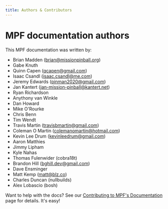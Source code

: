 ```yaml
---
title: Authors & Contributors
---
```


# MPF documentation authors


This MPF documentation was written by:

* Brian Madden (<brian@missionpinball.org>)
* Gabe Knuth
* Quinn Capen (<qcapen@gmail.com>)
* Isaac Csandl (<isaac.csandl@me.com>)
* Jeremy Edwards (<pinman2020@gmail.com>)
* Jan Kantert (<jan-mission-pinball@kantert.net>)
* Ryan Richardson
* Anythony van Winkle
* Dan Howard
* Mike O'Rourke
* Chris Benn
* Tim Wendt
* Travis Martin (<travisbmartin@gmail.com>)
* Coleman O Martin (<colemanomartin@hotmail.com>)
* Kevin Lee Drum (<kevinleedrum@gmail.com>)
* Aaron Matthies
* Jimmy Lipham
* Kyle Nahas
* Thomas Fulenwider (cobra18t)
* Brandon Hill (<bghill.dev@gmail.com>)
* Dave Ensminger
* Matt Kemp (<matt@blz.co>)
* Charles Duncan (nullbuilds)
* Alex Lobascio (bosh)

Want to help with the docs? See our
[Contributing to MPF's Documentation](help_docs.md) page for
details. It's easy!
